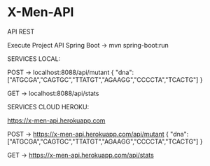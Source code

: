 # X-Men-API
API REST 

Execute Project API Spring Boot -> mvn spring-boot:run

SERVICES LOCAL:

POST → localhost:8088/api/mutant
{
"dna":["ATGCGA","CAGTGC","TTATGT","AGAAGG","CCCCTA","TCACTG"]
}

GET -> localhost:8088/api/stats

SERVICES CLOUD HEROKU:

https://x-men-api.herokuapp.com


POST → https://x-men-api.herokuapp.com/api/mutant
{
"dna":["ATGCGA","CAGTGC","TTATGT","AGAAGG","CCCCTA","TCACTG"]
}

GET -> https://x-men-api.herokuapp.com/api/stats
